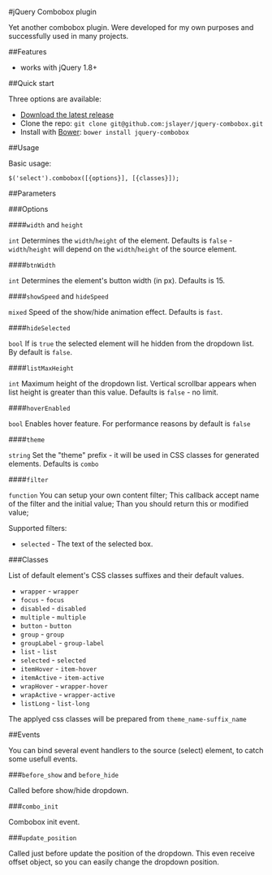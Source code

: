 #jQuery Combobox plugin

Yet another combobox plugin. Were developed for my own purposes and successfully used in many projects.

##Features

* works with jQuery 1.8+

##Quick start

Three options are available:

* [Download the latest release][release]
* Clone the repo: `git clone git@github.com:jslayer/jquery-combobox.git`
* Install with [Bower][bower]: `bower install jquery-combobox`

##Usage

Basic usage:

    $('select').combobox([{options}], [{classes}]);

##Parameters

###Options

####`width` and `height`

`int` Determines the `width`/`height` of the element. Defaults is `false` - `width`/`height` will depend on the `width`/`height` of the source element. 

####`btnWidth`

`int` Determines the element's button width (in px). Defaults is 15.

####`showSpeed` and `hideSpeed`

`mixed` Speed of the show/hide animation effect. Defaults is `fast`.

####`hideSelected`

`bool` If is `true` the selected element will he hidden from the dropdown list. By default is `false`.

####`listMaxHeight`

`int` Maximum height of the dropdown list. Vertical scrollbar appears when list height is greater than this value. Defaults is `false` - no limit.

####`hoverEnabled`

`bool` Enables hover feature. For performance reasons by default is `false`

####`theme`

`string` Set the "theme" prefix - it will be used in CSS classes for generated elements. Defaults is `combo`

####`filter`

`function` You can setup your own content filter; This callback accept name of the filter and the initial value;
Than you should return this or modified value;

Supported filters:
* `selected` - The text of the selected box.

###Classes

List of default element's CSS classes suffixes and their default values.

* `wrapper` - `wrapper`
* `focus` - `focus`
* `disabled` - `disabled`
* `multiple` - `multiple`
* `button` - `button`
* `group` - `group`
* `groupLabel` - `group-label`
* `list` - `list`
* `selected` - `selected`
* `itemHover` - `item-hover`
* `itemActive` - `item-active` 
* `wrapHover` - `wrapper-hover`
* `wrapActive` - `wrapper-active`
* `listLong` - `list-long`

The applyed css classes will be prepared from `theme_name-suffix_name`

##Events

You can bind several event handlers to the source (select) element, to catch some usefull events.

###`before_show` and `before_hide`

Called before show/hide dropdown.

###`combo_init`

Combobox init event.

###`update_position`

Called just before update the position of the dropdown. This even receive offset object, so you can easily change the dropdown position.

[release]:https://github.com/jslayer/jquery-combobox/zipball/master
[bower]:http://bower.io/
